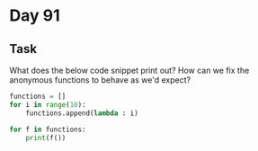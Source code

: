 # Day 91

## Task

What does the below code snippet print out? How can we fix the anonymous functions to behave as we'd expect?

``` python
functions = []
for i in range(10):
    functions.append(lambda : i)

for f in functions:
    print(f())
```